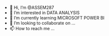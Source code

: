 - 👋 Hi, I’m @ASSEM287
- 👀 I’m interested in DATA ANALYSIS
- 🌱 I’m currently learning MICROSOFT POWER BI
- 💞️ I’m looking to collaborate on ...
- 📫 How to reach me ...

<!---
ASSEM287/ASSEM287 is a ✨ special ✨ repository because its `README.md` (this file) appears on your GitHub profile.
You can click the Preview link to take a look at your changes.
--->

